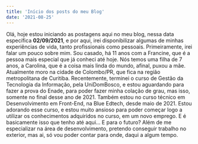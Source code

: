 ```yaml
---
title: 'Início dos posts do meu Blog'
date: '2021-08-25'
---
```


Olá, hoje estou iniciando as postagens aqui no meu blog, nessa data específica **02/09/2021**, e por aqui, irei disponibilizar algumas de minhas experiências de vida, tanto profissionais como pessoais. Primeiramente, irei falar um pouco sobre mim. 
Sou casado, há 11 anos com a Francine, que é a pessoa mais especial que já conheci até hoje. Nós temos uma filha de 7 anos, a Carolina, que é a coisa mais linda do mundo, afinal, puxou a mãe. Atualmente moro na cidade de Colombo/PR, que fica na região metropolitana de Curitiba. Recentemente, terminei o curso de Gestão da Tecnologia da Informação, pela UniDomBosco, e estou aguardando para fazer a prova do Enade, para poder fazer minha colação de grau, mas isso, somente no final desse ano de 2021. Também estou no curso técnico em Desenvolvimento em Front-End, na Blue Edtech, desde maio de 2021. Estou adorando esse curso, e estou muito ansioso para poder começar logo a utilizar os conhecimentos adquiridos no curso, em um novo emprego. E é basicamente isso que tenho até aqui... E para o futuro?
Além de me especializar na área de desenvolvimento, pretendo conseguir trabalho no exterior, mas ai, só vou poder contar para onde, daqui a algum tempo.
